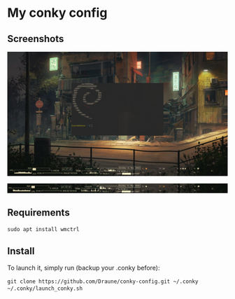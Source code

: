 # My conky config

## Screenshots

![desktop_image_with_conky](https://github.com/Draune/conky-config/blob/master/screenshots/desktop_and_conky.png)

![conky_image](https://github.com/Draune/conky-config/blob/master/screenshots/conky.png)

## Requirements

``` shell
sudo apt install wmctrl
```

## Install

To launch it, simply run (backup your .conky before):

``` shell
git clone https://github.com/Draune/conky-config.git ~/.conky
~/.conky/launch_conky.sh
```
